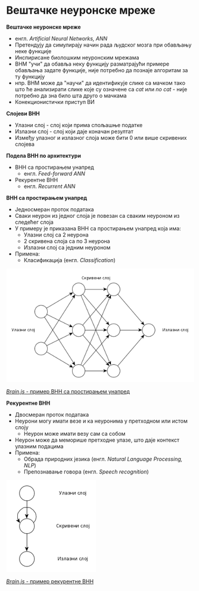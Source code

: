 # Вештачке неуронске мреже

**Вештачке неуронске мреже**

- енгл. *Artificial Neural Networks, ANN*
- Претендују да симулирају начин рада људског мозга при обављању неке функције
- Инспирисане биолошким неуронским мрежама
- ВНМ "учи" да обавља неку функцију разматрајући примере обављања задате функције, није потребно да познаје алгоритам за ту функцију
- нпр. ВНМ може да "научи" да идентификује слике са мачком тако што ће анализирати слике које су означене са *cat* или *no cat* - није потребно да зна било шта друго о мачкама
- Конекционистички приступ ВИ

**Слојеви ВНН**

- Улазни слој - слој који прима спољашње податке
- Излазни слој - слој који даје коначан резултат
- Између улазног и излазног слоја може бити 0 или више скривених слојева

**Подела ВНН по архитектури**

- ВНН са простирањем унапред
	- енгл. *Feed-forward ANN*
- Рекурентне ВНН
	- енгл. *Recurrent ANN*

**ВНН са простирањем унапред**

- Једносмеран проток података
- Сваки неурон из једног слоја је повезан са сваким неуроном из следећег слоја
- У примеру је приказана ВНН са простирањем унапред која има:
	- Улазни слој са 2 неурона
	- 2 скривена слоја са по 3 неурона
	- Излазни слој са једним неуроном
- Примена:
	- Класификација (енгл. *Classification*)

![ВНН са простирањем унапред](../../../assets/feedforward_neural_network.png)

[*Brain.js* - пример ВНН са простирањем унапред](bjs/001.js)

**Рекурентне ВНН**

- Двосмеран проток података
- Неурони могу имати везе и ка неуронима у претходном или истом слоју
	- Неурон може имати везу сам са собом
- Неурон може да меморише претходне улазе, што даје контекст улазним подацима
- Примена:
	- Обрада природних језика (енгл. *Natural Language Processing, NLP*)
	- Препознавање говора (енгл. *Speech recognition*)

![Рекурентне ВНН](../../../assets/recurrent_neural_network.png)

[*Brain.js* - пример рекурентне ВНН](bjs/002.js)
